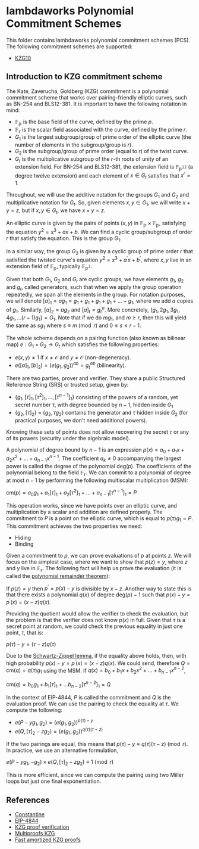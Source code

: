 # lambdaworks Polynomial Commitment Schemes

This folder contains lambdaworks polynomial commitment schemes (PCS). The following commitment schemes are supported:
- [KZG10](https://www.iacr.org/archive/asiacrypt2010/6477178/6477178.pdf)

## Introduction to KZG commitment scheme

The Kate, Zaverucha, Goldberg (KZG) commitment is a polynomial commitment scheme that works over pairing-friendly elliptic curves, such as BN-254 and BLS12-381. It is important to have the following notation in mind:
- $\mathbb{F_p }$ is the base field of the curve, defined by the prime $p$.
- $\mathbb{F_r }$ is the scalar field associated with the curve, defined by the prime $r$.
- $G_1$ is the largest subgroup/group of prime order of the elliptic curve (the number of elements in the subgroup/group is $r$).
- $G_2$ is the subgroup/group of prime order (equal to $r$) of the twist curve.
- $G_t$ is the multiplicative subgroup of the $r$-th roots of unity of an extension field. For BN-254 and BLS12-381, the extension field is $\mathbb{F_{p^{12} }}$ (a degree twelve extension) and each element of $x \in G_t$ satisfies that $x^r = 1$.

Throughout, we will use the additive notation for the groups $G_1$ and $G_2$ and multiplicative notation for $G_t$. So, given elements $x , y \in G_1$, we will write $x + y = z$, but if $x , y \in G_t$, we have $x \times y = z$.

An elliptic curve is given by the pairs of points $(x , y)$ in $\mathbb{F_p } \times \mathbb{F_p }$, satisfying the equation $y^2 = x^3 + a x + b$. We can find a cyclic group/subgroup of order $r$ that satisfy the equation. This is the group $G_1$.

In a similar way, the group $G_2$ is given by a cyclic group of prime order $r$ that satisfied the twisted curve's equation $y^2 = x^3 + a^\prime x + b^\prime$, where $x, y$ live in an extension field of $\mathbb{F_p }$, typically $\mathbb{F_{p^2 } }$.

Given that both $G_1$, $G_2$ and $G_t$ are cyclic groups, we have elements $g_1$, $g_2$ and $g_t$, called generators, such that when we apply the group operation repeatedly, we span all the elements in the group. For notation purposes, we will denote $[a]_1 = a g_1 = g_1 + g_1 + g_1 + g_1 + ... + g_1$, where we add $a$ copies of $g_1$. Similarly, $[a]_2 = a g_2$ and $[a]_t = g_t^{a}$. More concretely, $\{ g_1 , 2g_1 , 3g_1 , 4g_1 , \dots (r - 1)g_1 \} = G_1$. Note that if we do $m g_1$, and $m \geq r$, then this will yield the same as $s g_1$ where $s \equiv m \pmod{r}$ and $0 \leq s \leq r - 1$.

The whole scheme depends on a pairing function (also known as bilinear map) $e: G_1 \times G_2 \rightarrow G_t$ which satisfies the following properties:
- $e(x , y) \neq 1$ if $x \neq \mathcal{O}$ and $y \neq \mathcal{O}$ (non-degeneracy).
- $e([a]_1 , [b]_2 ) = \left( e(g_1 , g_2 ) \right)^{a b} = {g_t }^{ab}$ (bilinearity).

There are two parties, prover and verifier. They share a public Structured Reference String (SRS) or trusted setup, given by:
- $\{ g_1 , [\tau]_1 , [\tau^2 ]_1 , \dots , [\tau^{n - 1} ]_1 \}$ consisting of the powers of a random, yet secret number $\tau$, with degree bounded by $n - 1$, hidden inside $G_1$
- $\{ g_2 , [\tau]_2  \}$ = $\{ g_2 , \tau g_2  \}$ contains the generator and $\tau$ hidden inside $G_2$ (for practical purposes, we don't need additional powers).

Knowing these sets of points does not allow recovering the secret $\tau$ or any of its powers (security under the algebraic model).

A polynomial of degree bound by $n - 1$ is an expression $p(x) = a_0 + a_1 x + a_2 x^2 + \dots + a_{n - 1} x^{n - 1}$. The coefficient $a_k \neq 0$ accompanying the largest power is called the degree of the polynomial $\mathrm{deg} (p)$. The coefficients of the polynomial belong to the field $\mathbb{F_r }$. We can commit to a polynomial of degree at most $n - 1$ by performing the following multiscalar multiplication (MSM):

$\mathrm{cm} (p) = a_0 g_1 + a_1 [\tau]_1 + a_2 [\tau^2]_1 + \dots + a_{n - 1} [\tau^{n - 1}]_1 = P$ 

This operation works, since we have points over an elliptic curve, and multiplication by a scalar and addition are defined properly. The commitment to $P$ is a point on the elliptic curve, which is equal to $p(\tau ) g_1 = P$. This commitment achieves the two properties we need:
- Hiding
- Binding

Given a commitment to $p$, we can prove evaluations of $p$ at points $z$. We will focus on the simplest case, where we want to show that $p(z) = y$, where $z$ and $y$ live in $\mathbb{F_r}$. The following fact will help us prove the evaluation (it is called the [polynomial remainder theorem](https://en.wikipedia.org/wiki/Polynomial_remainder_theorem)):

If $p(z) = y$ then $p^\prime = p(x) - y$ is divisible by $x - z$. Another way to state this is that there exists a polynomial $q(x)$ of degree $\mathrm{deg} (p) - 1$ such that $p(x) - y = p^\prime (x) = (x - z) q(x)$. 

Providing the quotient would allow the verifier to check the evaluation, but the problem is that the verifier does not know $p(x)$ in full. Given that $\tau$ is a secret point at random, we could check the previous equality in just one point, $\tau$, that is:

$p(\tau ) - y = (\tau - z) q(\tau )$

Due to the [Schwartz-Zippel lemma](https://en.wikipedia.org/wiki/Schwartz%E2%80%93Zippel_lemma), if the equality above holds, then, with high probability $p(x) - y = p^\prime (x) = (x - z) q(x)$. We could send, therefore $Q = \mathrm{cm} (q) = q(\tau ) g_1$ using the MSM. If $q(x) = b_0 + b_1 x + b_2 x^2 + \dots + b_{n - 1} x^{n - 2}$,

$\mathrm{cm} (q) = b_0 g_1 + b_1 [\tau]_1 + \dots b_{n - 2} [\tau^{n - 2}]_1 = Q$

In the context of EIP-4844, $P$ is called the commitment and $Q$ is the evaluation proof. We can use the pairing to check the equality at $\tau$. We compute the following:
- $e( P - y g_1 , g_2 ) = \left( e(g_1 , g_2 ) \right)^{ p(\tau ) - y }$
- $e( Q , [\tau]_2 - z g_2 ) = \left( e(g_1 , g_2 ) \right)^{ q(\tau ) (\tau - z)}$

If the two pairings are equal, this means that $p(\tau ) - y \equiv q(\tau ) (\tau - z) \pmod{r}$. In practice, we use an alternative formulation,

$e( P - y g_1 , - g_2 ) \times e( Q , [\tau]_2 - z g_2 ) \equiv 1 \pmod{r}$

This is more efficient, since we can compute the pairing using two Miller loops but just one final exponentiation.

## References

- [Constantine](https://github.com/mratsim/constantine/blob/master/constantine/commitments/kzg.nim)
- [EIP-4844](https://github.com/ethereum/EIPs/blob/master/EIPS/eip-4844.md)
- [KZG proof verification](https://github.com/ethereum/consensus-specs/blob/v1.4.0-beta.1/specs/deneb/polynomial-commitments.md#verify_kzg_proof_batch)
- [Multiproofs KZG](https://dankradfeist.de/ethereum/2021/06/18/pcs-multiproofs.html)
- [Fast amortized KZG proofs](https://eprint.iacr.org/2023/033)